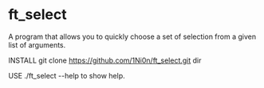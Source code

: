 # ft_select
A program that allows you to quickly choose a set of selection from a given list of arguments.

INSTALL
git clone https://github.com/1Ni0n/ft_select.git dir

USE
./ft_select --help to show help.
